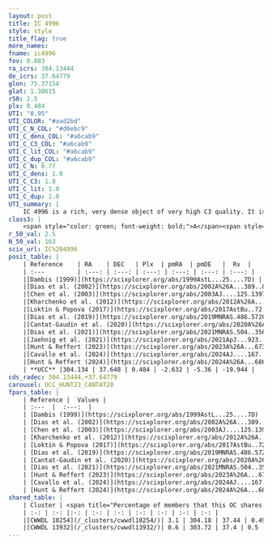 ```yaml
---
layout: post
title: IC 4996
style: style
title_flag: true
more_names: 
fname: ic4996
fov: 0.083
ra_icrs: 304.13444
de_icrs: 37.64779
glon: 75.37154
glat: 1.30615
r50: 2.5
plx: 0.484
UTI: "0.95"
UTI_COLOR: "#aad2bd"
UTI_C_N_COL: "#d0ebc9"
UTI_C_dens_COL: "#a6cab9"
UTI_C_C3_COL: "#a6cab9"
UTI_C_lit_COL: "#a6cab9"
UTI_C_dup_COL: "#a6cab9"
UTI_C_N: 0.77
UTI_C_dens: 1.0
UTI_C_C3: 1.0
UTI_C_lit: 1.0
UTI_C_dup: 1.0
UTI_summary: |
    IC 4996 is a rich, very dense object of very high C3 quality. It is very well-studied in the literature. This object shares a very small percentage of members with 2 later reported entries.
class3: |
    <span style="color: green; font-weight: bold;">A</span><span style="color: green; font-weight: bold;">A</span>
r_50_val: 2.5
N_50_val: 163
scix_url: IC%204996
posit_table: |
    | Reference    | RA    | DEC   | Plx  | pmRA  | pmDE   |  Rv  |
    | :---         | :---: | :---: | :---: | :---: | :---: | :---: |
    |[Dambis (1999)](https://scixplorer.org/abs/1999AstL...25....7D) | 304.125 | 37.633 | -- | -- | -- | -- |
    |[Dias et al. (2002)](https://scixplorer.org/abs/2002A%26A...389..871D) | 304.129 | 37.655 | -- | -0.53 | -4.34 | -13.0 |
    |[Chen et al. (2003)](https://scixplorer.org/abs/2003AJ....125.1397C) | 304.165 | 37.669 | -- | -1.98 | -5.25 | -22.0 |
    |[Kharchenko et al. (2012)](https://scixplorer.org/abs/2012A%26A...543A.156K) | 304.14 | 37.64 | -- | -1.78 | -3.67 | -- |
    |[Loktin & Popova (2017)](https://scixplorer.org/abs/2017AstBu..72..257L) | 304.14 | 37.64 | -- | -1.229 | -0.877 | -2.5 |
    |[Dias et al. (2019)](https://scixplorer.org/abs/2019MNRAS.486.5726D) | 304.129 | 37.655 | 0.479 | -2.652 | -5.272 | -34.614 |
    |[Cantat-Gaudin et al. (2020)](https://scixplorer.org/abs/2020A%26A...640A...1C) | 304.135 | 37.649 | 0.487 | -2.681 | -5.348 | -- |
    |[Dias et al. (2021)](https://scixplorer.org/abs/2021MNRAS.504..356D) | 304.138 | 37.649 | 0.489 | -2.694 | -5.353 | -- |
    |[Jaehnig et al. (2021)](https://scixplorer.org/abs/2021ApJ...923..129J) | 304.145 | 37.644 | 0.521 | -2.674 | -5.309 | -- |
    |[Hunt & Reffert (2023)](https://scixplorer.org/abs/2023A%26A...673A.114H) | 304.14 | 37.648 | 0.486 | -2.636 | -5.351 | -14.255 |
    |[Cavallo et al. (2024)](https://scixplorer.org/abs/2024AJ....167...12C) | 304.152 | 37.606 | 0.486 | -- | -- | -- |
    |[Hunt & Reffert (2024)](https://scixplorer.org/abs/2024A%26A...686A..42H) | 304.14 | 37.648 | 0.486 | -2.636 | -5.351 | -14.255 |
    | **UCC** |304.134 | 37.648 | 0.484 | -2.632 | -5.36 | -19.944 | 
cds_radec: 304.13444,+37.64779
carousel: UCC_HUNT23_CANTAT20
fpars_table: |
    | Reference |  Values |
    | :---  |  :---:  |
    | [Dambis (1999)](https://scixplorer.org/abs/1999AstL...25....7D) | `E_B-V_=0.643, DM0=10.66, log_age_=7.0` |
    | [Dias et al. (2002)](https://scixplorer.org/abs/2002A%26A...389..871D) | `E(B-V)=0.71, Dist=2398.0, Age=6.87` |
    | [Chen et al. (2003)](https://scixplorer.org/abs/2003AJ....125.1397C) | `HDis=1732, Age=0.0` |
    | [Kharchenko et al. (2012)](https://scixplorer.org/abs/2012A%26A...543A.156K) | `e_bv=0.521, distance=1764, log_age=7.15` |
    | [Loktin & Popova (2017)](https://scixplorer.org/abs/2017AstBu..72..257L) | `E(B-V)=0.664, Dmod=11.198, logt=6.971` |
    | [Dias et al. (2019)](https://scixplorer.org/abs/2019MNRAS.486.5726D) | `E(B-V)=0.55, Dist=2124, logAge=6.999, Z=0.012` |
    | [Cantat-Gaudin et al. (2020)](https://scixplorer.org/abs/2020A%26A...640A...1C) | `AVNN=1.5, DMNN=11.55, AgeNN=7.05` |
    | [Dias et al. (2021)](https://scixplorer.org/abs/2021MNRAS.504..356D) | `Av=1.813, Dist=1876, logage=7.068, [Fe/H]=0.182` |
    | [Hunt & Reffert (2023)](https://scixplorer.org/abs/2023A%26A...673A.114H) | `AV50=1.736, diffAV50=2.08, MOD50=11.44, logAge50=6.877` |
    | [Cavallo et al. (2024)](https://scixplorer.org/abs/2024AJ....167...12C) | `AV50=1.75, dMod50=11.28, logAge50=6.97, [Fe/H]50=0.07` |
    | [Hunt & Reffert (2024)](https://scixplorer.org/abs/2024A%26A...686A..42H) | `MassJ=954.517` |
shared_table: |
    | Cluster | <span title="Percentage of members that this OC shares with the ones listed">%</span>   | RA   | DEC   | Plx   | pmRA  | pmDE  | Rv | UTI |
    | :-: | :-: |:-: | :-: | :-: | :-: | :-: | :-: | :-: |
    |[CWWDL 10254](/_clusters/cwwdl10254/)| 3.1 | 304.18 | 37.44 | 0.49 | -2.72 | -5.35 | -27.25 |0.18 |
    |[CWWDL 13932](/_clusters/cwwdl13932/)| 0.6 | 303.72 | 37.4 | 0.5 | -2.75 | -5.62 | -26.78 |0.05 |
---
```

